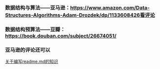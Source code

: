 ### 数据结构与算法——亚马逊：https://www.amazon.com/Data-Structures-Algorithms-Adam-Drozdek/dp/1133608426看评论<br>
### 数据结构预算法——豆瓣：https://book.douban.com/subject/26674051/<br>
### 亚马逊的评论还可以
[关于编写readme.md的知识](https://blog.csdn.net/kaitiren/article/details/38513715)
